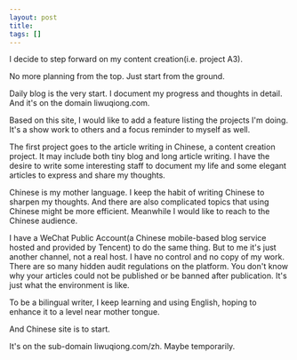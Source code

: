 ```yaml
---
layout: post
title: 
tags: []
---
```


I decide to step forward on my content creation(i.e. project A3).

No more planning from the top. Just start from the ground. 

Daily blog is the very start. I document my progress and thoughts in detail. And it's on the domain liwuqiong.com.

Based on this site, I would like to add a feature listing the projects I'm doing. It's a show work to others and a focus reminder to myself as well.

The first project goes to the article writing in Chinese, a content creation project. It may include both tiny blog and long article writing. I have the desire to write some interesting staff to document my life and some elegant articles to express and share my thoughts.

Chinese is my mother language. I keep the habit of writing Chinese to sharpen my thoughts. And there are also complicated topics that using Chinese might be more efficient. Meanwhile I would like to reach to the Chinese audience. 

I have a WeChat Public Account(a Chinese mobile-based blog service hosted and provided by Tencent) to do the same thing. But to me it's just another channel, not a real host. I have no control and no copy of my work. There are so many hidden audit regulations on the platform. You don't know why your articles could not be published or be banned after publication. It's just what the environment is like. 

To be a bilingual writer, I keep learning and using English, hoping to enhance it to a level near mother tongue. 

And Chinese site is to start. 

It's on the sub-domain liwuqiong.com/zh. Maybe temporarily.

